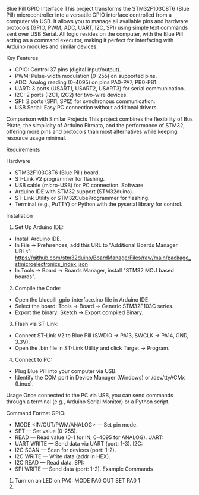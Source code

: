 Blue Pill GPIO Interface
This project transforms the STM32F103C8T6 (Blue Pill) microcontroller into a versatile GPIO interface controlled from a computer via USB. 
It allows you to manage all available pins and hardware protocols (GPIO, PWM, ADC, UART, I2C, SPI) using simple text commands sent over USB Serial. 
All logic resides on the computer, with the Blue Pill acting as a command executor, making it perfect for interfacing with Arduino modules and similar devices.

Key Features
- GPIO: Control 37 pins (digital input/output).
- PWM: Pulse-width modulation (0-255) on supported pins.
- ADC: Analog reading (0-4095) on pins PA0-PA7, PB0-PB1.
- UART: 3 ports (USART1, USART2, USART3) for serial communication.
- I2C: 2 ports (I2C1, I2C2) for two-wire devices.
- SPI: 2 ports (SPI1, SPI2) for synchronous communication.
- USB Serial: Easy PC connection without additional drivers.

Comparison with Similar Projects
This project combines the flexibility of Bus Pirate, the simplicity of Arduino Firmata, and the performance of STM32, 
offering more pins and protocols than most alternatives while keeping resource usage minimal.


Requirements

Hardware
- STM32F103C8T6 (Blue Pill) board.
- ST-Link V2 programmer for flashing.
- USB cable (micro-USB) for PC connection.
Software
- Arduino IDE with STM32 support (STM32duino).
- ST-Link Utility or STM32CubeProgrammer for flashing.
- Terminal (e.g., PuTTY) or Python with the pyserial library for control.


Installation
1. Set Up Arduino IDE:
- Install Arduino IDE.
- In File → Preferences, add this URL to "Additional Boards Manager URLs":
https://github.com/stm32duino/BoardManagerFiles/raw/main/package_stmicroelectronics_index.json
- In Tools → Board → Boards Manager, install "STM32 MCU based boards".

2. Compile the Code:
- Open the bluepill_gpio_interface.ino file in Arduino IDE.
- Select the board: Tools → Board → Generic STM32F103C series.
- Export the binary: Sketch → Export compiled Binary.

3. Flash via ST-Link:
- Connect ST-Link V2 to Blue Pill (SWDIO → PA13, SWCLK → PA14, GND, 3.3V).
- Open the .bin file in ST-Link Utility and click Target → Program.

4. Connect to PC:
- Plug Blue Pill into your computer via USB.
- Identify the COM port in Device Manager (Windows) or /dev/ttyACMx (Linux).

Usage
Once connected to the PC via USB, you can send commands through a terminal (e.g., Arduino Serial Monitor) or a Python script.

Command Format
GPIO:
- MODE <pin> <IN/OUT/PWM/ANALOG> — Set pin mode.
- SET <pin> <value> — Set value (0-255).
- READ <pin> — Read value (0-1 for IN, 0-4095 for ANALOG).
UART:
- UART <port> <baud> WRITE <data> — Send data via UART (port: 1-3).
I2C:
- I2C <port> SCAN — Scan for devices (port: 1-2).
- I2C <port> WRITE <addr> <data> — Write data (addr in HEX).
- I2C <port> READ <addr> <bytes> — Read data.
SPI:
- SPI <port> WRITE <data> — Send data (port: 1-2).
Example Commands
1. Turn on an LED on PA0:
MODE PA0 OUT
SET PA0 1
2. 
